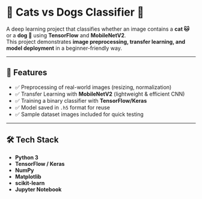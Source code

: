 # 🐾 Cats vs Dogs Classifier 🐾

A deep learning project that classifies whether an image contains a **cat 🐱** or a **dog 🐶** using **TensorFlow** and **MobileNetV2**.  
This project demonstrates **image preprocessing, transfer learning, and model deployment** in a beginner-friendly way.

---

## 📌 Features
- ✅ Preprocessing of real-world images (resizing, normalization)
- ✅ Transfer Learning with **MobileNetV2** (lightweight & efficient CNN)
- ✅ Training a binary classifier with **TensorFlow/Keras**
- ✅ Model saved in `.h5` format for reuse
- ✅ Sample dataset images included for quick testing

---

## 🛠️ Tech Stack
- **Python 3**
- **TensorFlow / Keras**
- **NumPy**
- **Matplotlib**
- **scikit-learn**
- **Jupyter Notebook**
